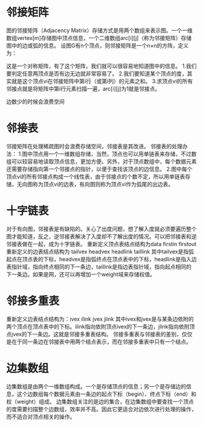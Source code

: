 # 邻接矩阵


图的邻接矩阵（Adjacency Matrix）存储方式是用两个数组来表示图。一个一维数组vertex[m]存储图中顶点信息，一个二维数组arc[i][j]（称为邻接矩阵）存储图中的边或弧的信息。
设图G有n个顶点，则邻接矩阵是一个n×n的方阵，定义为：

这是一个对称矩阵，有了这个矩阵，我们就可以很容易地知道图中的信息。
1.我们要判定任意两顶点是否有边无边就非常容易了。
2.我们要知道某个顶点的度，其实就是这个顶点vi在邻接矩阵中第i行（或第i列）的元素之和。
3.求顶点vi的所有邻接点就是将矩阵中第i行元素扫描一遍，arc[i][j]为1就是邻接点。


边数少的时候会浪费空间


# 邻接表


邻接矩阵在处理稀疏图时会浪费存储空间，邻接表是其改进。
邻接表的处理办法：
1.图中顶点用一个一维数组存储，当然，顶点也可以用单链表来存储，不过数组可以较容易地读取顶点信息，更加方便。另外，对于顶点数组中，每个数据元素还需要存储指向第一个邻接点的指针，以便于查找该顶点的边信息。
2.图中每个顶点vi的所有邻接点构成一个线性表，由于邻接点的个数不定，所以用单链表存储，无向图称为顶点vi的边表，有向图则称为顶点vi作为弧尾的出边表。


# 十字链表

对于有向图，邻接表是有缺陷的。关心了出度问题，想了解入度就必须要遍历整个图才能知道，反之，逆邻接表解决了入度却不了解出度的情况。可以把邻接表和逆邻接表做在一起，成为十字链表。
重新定义顶点表结点结构为data firstin firstout
重新定义的边表结点结构为 tailvex headvex headlink taillink
其中tailvex是指弧起点在顶点表的下标，headvex是指弧终点在顶点表中的下标，headlink是指入边表指针域，指向终点相同的下一条边，taillink是指边表指针域，指向起点相同的下一条边。如果是网，还可以再增加一个weight域来存储权值。


# 邻接多重表

重新定义边表结点结构为：ivex ilink jvex jlink
其中ivex和jvex是与某条边依附的两个顶点在顶点表中的下标。ilink指向依附顶点ivex的下一条边，jlink指向依附顶点jvex的下一条边。这就是邻接多重表结构。
邻接多重表与邻接表的差别，仅仅是在于同一条边在邻接表中用两个结点表示，而在邻接多重表中只有一个结点。


# 边集数组

边集数组是由两个一维数组构成。一个是存储顶点的信息；另一个是存储边的信息，这个边数组每个数据元素由一条边的起点下标（begin）、终点下标（end）和权（weight）组成。
边集数组关注的是边的集合，在边集数组中要查找一个顶点的度需要扫描整个边数组，效率并不高。因此它更适合对边依次进行处理的操作，而不适合对顶点相关的操作。
